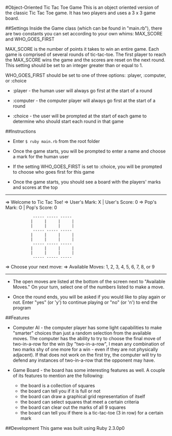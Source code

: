 #Object-Oriented Tic Tac Toe Game
This is an object oriented version of the classic Tic Tac Toe game.  It has two players and uses a 3 x 3 game board.

##Settings
Inside the Game class (which can be found in "main.rb"), there are two constants you can set according to your own whims: MAX_SCORE and WHO_GOES_FIRST

MAX_SCORE is the number of points it takes to win an entire game.  Each game is comprised of several rounds of tic-tac-toe.  The first player to reach the MAX_SCORE wins the game and the scores are reset on the next round.  This setting should be set to an integer greater than or equal to 1.

WHO_GOES_FIRST should be set to one of three options: :player, :computer, or :choice

* :player - the human user will always go first at the start of a round

* :computer - the computer player will always go first at the start of a round

* :choice - the user will be prompted at the start of each game to determine who should start each round in that game

##Instructions

* Enter `$ ruby main.rb` from the root folder

* Once the game starts, you will be prompted to enter a name and choose a mark for the human user

* If the setting WHO_GOES_FIRST is set to :choice, you will be prompted to choose who goes first for this game

* Once the game starts, you should see a board with the players' marks and scores at the top

***
=> Welcome to Tic Tac Toe!
=> User's Mark: X      | User's Score: 0
=> Pop's Mark: O       | Pop's Score: 0


                ----- ----- -----
               |     |     |     |
               |     |     |     |
                ----- ----- -----
               |     |     |     |
               |     |     |     |
                ----- ----- -----
               |     |     |     |
               |     |     |     |
                ----- ----- -----


=> Choose your next move: 
=> Available Moves: 1, 2, 3, 4, 5, 6, 7, 8, or 9
***

* The open moves are listed at the bottom of the screen next to "Available Moves."  On your turn, select one of the numbers listed to make a move.

* Once the round ends, you will be asked if you would like to play again or not.  Enter "yes" (or 'y') to continue playing or "no" (or 'n') to end the program

##Features

* Computer AI - the computer player has some light capabilities to make "smarter" choices than just a random selection from the available moves.  The computer has the ability to try to choose the final move of two-in-a-row for the win (by "two-in-a-row", I mean any combination of two marks shy of one more for a win - even if they are not physically adjacent).  If that does not work on the first try, the computer will try to defend any instances of two-in-a-row that the opponent may have.

* Game Board - the board has some interesting features as well.  A couple of its features to mention are the following:

  * the board is a collection of squares
  * the board can tell you if it is full or not
  * the board can draw a graphical grid representation of itself
  * the board can select squares that meet a certain criteria
  * the board can clear out the marks of all 9 squares
  * the board can tell you if there is a tic-tac-toe (3 in row) for a certain mark


##Development
This game was built using Ruby 2.3.0p0